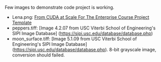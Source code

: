 Few images to demonstrate code project is working.

- Lena.png: [From CUDA at Scale For The Enterprise Course Project Template](https://github.com/PascaleCourseraCourses/CUDAatScaleForTheEnterpriseCourseProjectTemplate)
- peppers.tiff: [Image 4.2.07 from USC Viterbi School of Engineering's SIPI Image Database] (https://sipi.usc.edu/database/database.php)
- moon_surface.tiff: [Image 5.1.09 from USC Viterbi School of Engineering's SIPI Image Database] (https://sipi.usc.edu/database/database.php). 8-bit grayscale image, conversion should failed.
